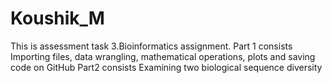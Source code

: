 # Koushik_M
This is assessment task 3.Bioinformatics assignment.
Part 1 consists Importing files, data wrangling, mathematical operations, plots
and saving code on GitHub
Part2 consists Examining two biological sequence diversity